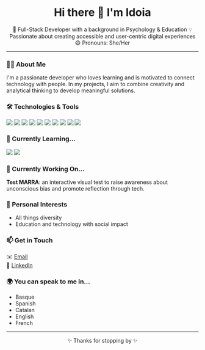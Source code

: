 <h1 align="center"> Hi there 👋 I'm Idoia </h1>

 <p align="center">
🌈 Full-Stack Developer with a background in Psychology & Education
💡 Passionate about creating accessible and user-centric digital experiences
😄 Pronouns: She/Her
</p>

---

### 🧑‍💻 About Me

I'm a passionate developer who loves learning and is motivated to connect technology with people.
In my projects, I aim to combine creativity and analytical thinking to develop meaningful solutions.



### 🛠️ Technologies & Tools


 <img src="https://img.shields.io/badge/HTML5-E34F26?style=flat-square&logo=html5&logoColor=white"/>
 <img src="https://img.shields.io/badge/CSS3-1572B6?style=flat-square&logo=css3&logoColor=white"/>
 <img src="https://img.shields.io/badge/SASS-CC6699?style=flat-square&logo=sass&logoColor=white"/>
 <img src="https://img.shields.io/badge/JavaScript-ES6-F7DF1E?style=flat-square&logo=javascript&logoColor=black"/>
 <img src="https://img.shields.io/badge/React-61DAFB?style=flat-square&logo=react&logoColor=black"/>
 <img src="https://img.shields.io/badge/Node.js-339933?style=flat-square&logo=nodedotjs&logoColor=white"/>
 <img src="https://img.shields.io/badge/Express.js-000000?style=flat-square&logo=express&logoColor=white"/>
 <img src="https://img.shields.io/badge/MySQL-00758F?style=flat-square&logo=mysql&logoColor=white"/>
 <img src="https://img.shields.io/badge/Git-F05032?style=flat-square&logo=git&logoColor=white"/>
 <img src="https://img.shields.io/badge/GitHub-181717?style=flat-square&logo=github&logoColor=white"/>




### 🌱 Currently Learning...
<p>
  <img src="https://img.shields.io/badge/Bootstrap-7952B3?style=flat-square&logo=bootstrap&logoColor=white"/>
  <img src="https://img.shields.io/badge/TailwindCSS-38B2AC?style=flat-square&logo=tailwind-css&logoColor=white"/>
</p>



### 🔭 Currently Working On...

**Test MARRA**: an interactive visual test to raise awareness about unconscious bias and promote reflection through tech.



### 💜 Personal Interests

- All things diversity
- Education and technology with social impact



### 📫 Get in Touch

✉️ [Email](idoiabeurrutia@gmail.com)  
💼 [LinkedIn](https://www.linkedin.com/in/idoia-belloso-elola/)  



### 🌍 You can speak to me in...

- Basque 
- Spanish 
- Catalan
- English  
- French
  

---

<p align="center">✨ Thanks for stopping by ✨</p>
